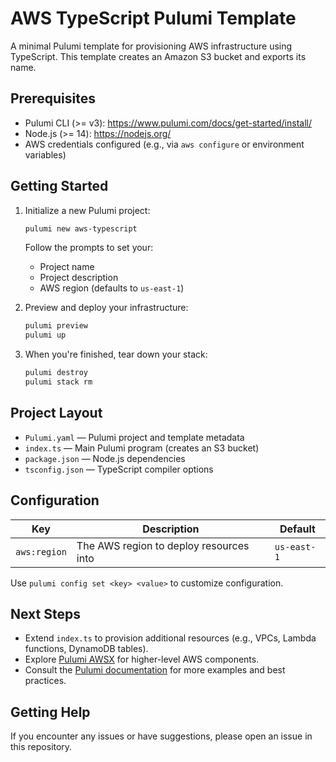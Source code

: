  # AWS TypeScript Pulumi Template

 A minimal Pulumi template for provisioning AWS infrastructure using TypeScript. This template creates an Amazon S3 bucket and exports its name.

 ## Prerequisites 

 - Pulumi CLI (>= v3): https://www.pulumi.com/docs/get-started/install/
 - Node.js (>= 14): https://nodejs.org/
 - AWS credentials configured (e.g., via `aws configure` or environment variables)

 ## Getting Started

 1. Initialize a new Pulumi project:

    ```bash
    pulumi new aws-typescript
    ```

    Follow the prompts to set your:
    - Project name
    - Project description
    - AWS region (defaults to `us-east-1`)

 2. Preview and deploy your infrastructure:

    ```bash
    pulumi preview
    pulumi up
    ```

 3. When you're finished, tear down your stack:

    ```bash
    pulumi destroy
    pulumi stack rm
    ```

 ## Project Layout

 - `Pulumi.yaml` — Pulumi project and template metadata
 - `index.ts` — Main Pulumi program (creates an S3 bucket)
 - `package.json` — Node.js dependencies
 - `tsconfig.json` — TypeScript compiler options

 ## Configuration

 | Key           | Description                             | Default     |
 | ------------- | --------------------------------------- | ----------- |
 | `aws:region`  | The AWS region to deploy resources into | `us-east-1` |

 Use `pulumi config set <key> <value>` to customize configuration.

 ## Next Steps

 - Extend `index.ts` to provision additional resources (e.g., VPCs, Lambda functions, DynamoDB tables).
 - Explore [Pulumi AWSX](https://www.pulumi.com/docs/reference/pkg/awsx/) for higher-level AWS components.
 - Consult the [Pulumi documentation](https://www.pulumi.com/docs/) for more examples and best practices.

 ## Getting Help

 If you encounter any issues or have suggestions, please open an issue in this repository.